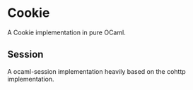 # Cookie

A Cookie implementation in pure OCaml.

## Session

A ocaml-session implementation heavily based on the cohttp implementation.
